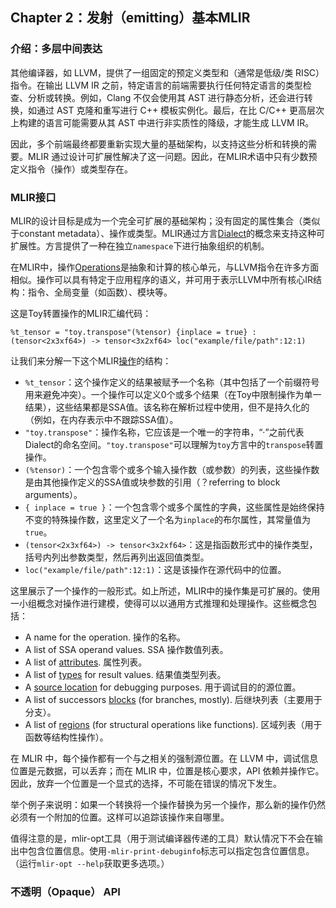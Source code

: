 ## Chapter 2：发射（emitting）基本MLIR

### 介绍：多层中间表达

其他编译器，如 LLVM，提供了一组固定的预定义类型和（通常是低级/类 RISC）指令。在输出 LLVM IR 之前，特定语言的前端需要执行任何特定语言的类型检查、分析或转换。例如，Clang 不仅会使用其 AST 进行静态分析，还会进行转换，如通过 AST 克隆和重写进行 C++ 模板实例化。最后，在比 C/C++ 更高层次上构建的语言可能需要从其 AST 中进行非实质性的降级，才能生成 LLVM IR。

因此，多个前端最终都要重新实现大量的基础架构，以支持这些分析和转换的需要。MLIR 通过设计可扩展性解决了这一问题。因此，在MLIR术语中只有少数预定义指令（操作）或类型存在。

### MLIR接口

MLIR的设计目标是成为一个完全可扩展的基础架构；没有固定的属性集合（类似于constant metadata）、操作或类型。MLIR通过方言[Dialect](https://mlir.llvm.org/docs/LangRef/#dialects)的概念来支持这种可扩展性。方言提供了一种在独立`namespace`下进行抽象组织的机制。

在MLIR中，操作[Operations](https://mlir.llvm.org/docs/LangRef/#operations)是抽象和计算的核心单元，与LLVM指令在许多方面相似。操作可以具有特定于应用程序的语义，并可用于表示LLVM中所有核心IR结构：指令、全局变量（如函数）、模块等。

这是Toy转置操作的MLIR汇编代码：

```mlir
%t_tensor = "toy.transpose"(%tensor) {inplace = true} : (tensor<2x3xf64>) -> tensor<3x2xf64> loc("example/file/path":12:1)
```

让我们来分解一下这个MLIR<u>操作</u>的结构：

- `%t_tensor`：这个操作定义的结果被赋予一个名称（其中包括了一个前缀符号用来避免冲突）。一个操作可以定义0个或多个结果（在Toy中限制操作为单一结果），这些结果都是SSA值。该名称在解析过程中使用，但不是持久化的（例如，在内存表示中不跟踪SSA值）。
- `"toy.transpose"`：操作名称，它应该是一个唯一的字符串，“·”之前代表Dialect的命名空间。`"toy.transpose"`可以理解为`toy`方言中的`transpose`转置操作。
- `(%tensor)`：一个包含零个或多个输入操作数（或参数）的列表，这些操作数是由其他操作定义的SSA值或块参数的引用（？referring to block arguments）。
- `{ inplace = true }`：一个包含零个或多个属性的字典，这些属性是始终保持不变的特殊操作数，这里定义了一个名为`inplace`的布尔属性，其常量值为`true`。
- `(tensor<2x3xf64>) -> tensor<3x2xf64>`：这是指函数形式中的操作类型，括号内列出参数类型，然后再列出返回值类型。
- `loc("example/file/path":12:1)`：这是该操作在源代码中的位置。

这里展示了一个操作的一般形式。如上所述，MLIR中的操作集是可扩展的。使用一小组概念对操作进行建模，使得可以以通用方式推理和处理操作。这些概念包括：

- A name for the operation. 操作的名称。
- A list of SSA operand values. SSA 操作数值列表。
- A list of [attributes](https://mlir.llvm.org/docs/LangRef/#attributes). 属性列表。
- A list of [types](https://mlir.llvm.org/docs/LangRef/#type-system) for result values. 结果值类型列表。
- A [source location](https://mlir.llvm.org/docs/Diagnostics/#source-locations) for debugging purposes. 用于调试目的的源位置。
- A list of successors [blocks](https://mlir.llvm.org/docs/LangRef/#blocks) (for branches, mostly). 后继块列表（主要用于分支）。
- A list of [regions](https://mlir.llvm.org/docs/LangRef/#regions) (for structural operations like functions). 区域列表（用于函数等结构性操作）。

在 MLIR 中，每个操作都有一个与之相关的强制源位置。在 LLVM 中，调试信息位置是元数据，可以丢弃；而在 MLIR 中，位置是核心要求，API 依赖并操作它。因此，放弃一个位置是一个显式的选择，不可能在错误的情况下发生。

举个例子来说明：如果一个转换将一个操作替换为另一个操作，那么新的操作仍然必须有一个附加的位置。这样可以追踪该操作来自哪里。

值得注意的是，mlir-opt工具（用于测试编译器传递的工具）默认情况下不会在输出中包含位置信息。使用`-mlir-print-debuginfo`标志可以指定包含位置信息。（运行`mlir-opt --help`获取更多选项。）

### 不透明（Opaque） API